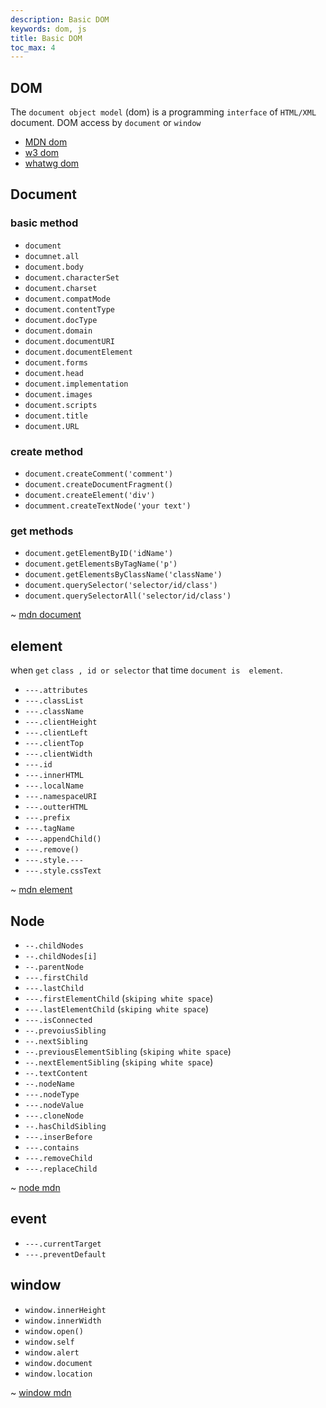 ```yaml
---
description: Basic DOM
keywords: dom, js
title: Basic DOM
toc_max: 4
---
```


## DOM

The `document object model` (dom) is a programming `interface` of `HTML/XML` document. DOM access by `document` or `window`

* [MDN dom](https://developer.mozilla.org/en-US/docs/Web/API/Document_Object_Model/Introduction)
* [w3 dom](https://www.w3.org/DOM/)
* [whatwg dom](https://dom.spec.whatwg.org/)

## Document

### basic method

* `document`
* `documnet.all`
* `document.body`
* `document.characterSet`
* `document.charset`
* `document.compatMode`
* `document.contentType`
* `document.docType`
* `document.domain`
* `document.documentURI`
* `document.documentElement`
* `document.forms`
* `document.head`
* `document.implementation`
* `document.images`
* `document.scripts`
* `document.title`
* `document.URL`

### create method

 * `document.createComment('comment')`
 * `document.createDocumentFragment()`
 * `document.createElement('div')`
 * `documment.createTextNode('your text')`

### get methods

* `document.getElementByID('idName')`
* `document.getElementsByTagName('p')`
* `document.getElementsByClassName('className')`
* `document.querySelector('selector/id/class')`
* `document.querySelectorAll('selector/id/class')`

~ [mdn document](https://developer.mozilla.org/en-US/docs/Web/API/Document)

## element

when `get` `class , id or selector` that time `document is  element`.

* `---.attributes`
* `---.classList`
* `---.className`
* `---.clientHeight`
* `---.clientLeft`
* `---.clientTop`
* `---.clientWidth`
* `---.id`
* `---.innerHTML`
* `---.localName`
* `---.namespaceURI`
* `---.outterHTML`
* `---.prefix`
* `---.tagName`
* `---.appendChild()`
* `---.remove()`
* `---.style.---`
* `---.style.cssText`

~ [mdn element](https://developer.mozilla.org/en-US/docs/Web/API/Element)

## Node

* `--.childNodes`
* `--.childNodes[i]`
* `--.parentNode`
* `---.firstChild`
* `---.lastChild`
* `---.firstElementChild` (`skiping white space`)
* `---.lastElementChild` (`skiping white space`)
* `---.isConnected`
* `--.prevoiusSibling`
* `--.nextSibling`
* `--.previousElementSibling` (`skiping white space`)
* `--.nextElementSibling` (`skiping white space`)
* `--.textContent`
* `--.nodeName`
* `---.nodeType`
* `---.nodeValue`
* `---.cloneNode`
* `--.hasChildSibling`
* `---.inserBefore`
* `---.contains`
* `---.removeChild`
* `---.replaceChild`

~ [node mdn](https://developer.mozilla.org/en-US/docs/Web/API/Node)

## event

* `---.currentTarget`
* `---.preventDefault`

## window

* `window.innerHeight`
* `window.innerWidth`
* `window.open()`
* `window.self`
* `window.alert`
* `window.document`
* `window.location`

~ [window mdn](https://developer.mozilla.org/en-US/docs/Web/API/Window)

